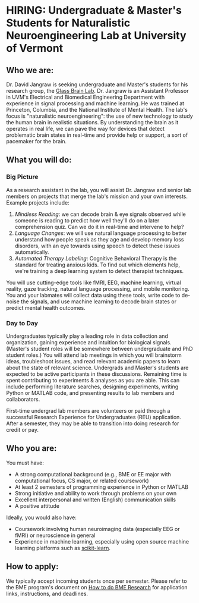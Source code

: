 # HIRING: Undergraduate & Master's Students for Naturalistic Neuroengineering Lab at University of Vermont

## Who we are:

Dr. David Jangraw is seeking undergraduate and Master's students for his research group, the [Glass Brain Lab](https://www.uvm.edu/~brainlab/).
Dr. Jangraw is an Assistant Professor in UVM's Electrical and Biomedical Engineering Department with experience in signal processing and machine learning.
He was trained at Princeton, Columbia, and the National Institute of Mental Health.
The lab's focus is "naturalistic neuroengineering": the use of new technology to study the human brain in realistic situations.
By understanding the brain as it operates in real life, we can pave the way for devices that detect problematic brain states in real-time and provide help or support, a sort of pacemaker for the brain.

## What you will do:

### Big Picture
As a research assistant in the lab, you will assist Dr. Jangraw and senior lab members on projects that merge the lab's mission and your own interests. Example projects include:
1. *Mindless Reading*: we can decode brain & eye signals observed while someone is reading to predict how well they'll do on a later comprehension quiz. Can we do it in real-time and intervene to help?
2. *Language Changes*: we will use natural language processing to better understand how people speak as they age and develop memory loss disorders, with an eye towards using speech to detect these issues automatically. 
3. *Automated Therapy Labeling*: Cognitive Behavioral Therapy is the standard for treating anxious kids. To find out which elements help, we're training a deep learning system to detect therapist techniques.

You will use cutting-edge tools like fMRI, EEG, machine learning, virtual reality, gaze tracking, natural language processing, and mobile monitoring.
You and your labmates will collect data using these tools, write code to de-noise the signals, and use machine learning to decode brain states or predict mental health outcomes.

### Day to Day
Undergraduates typically play a leading role in data collection and organization, gaining experience and intuition for biological signals.
(Master's student roles will be somewhere between undergraduate and PhD student roles.)
You will attend lab meetings in which you will brainstorm ideas, troubleshoot issues, and read relevant academic papers to learn about the state of relevant science.
Undergrads and Master's students are expected to be active participants in these discussions.
Remaining time is spent contributing to experiments & analyses as you are able.
This can include performing literature searches, designing experiments, writing Python or MATLAB code, and presenting results to lab members and collaborators.

First-time undergrad lab members are volunteers or paid through a successful Research Experience for Undergraduates (REU) application. After a semester, they may be able to transition into doing research for credit or pay.

## Who you are:

You must have:
- A strong computational background (e.g., BME or EE major with computational focus, CS major, or related coursework)
- At least 2 semesters of programming experience in Python or MATLAB
- Strong initiative and ability to work through problems on your own
- Excellent interpersonal and written (English) communication skills
- A positive attitude

Ideally, you would also have:
- Coursework involving human neuroimaging data (especially EEG or fMRI) or neuroscience in general
- Experience in machine learning, especially using open source machine learning platforms such as [scikit-learn](https://scikit-learn.org/).

## How to apply:

We typically accept incoming students once per semester. Please refer to the BME program's document on [How to do BME Research](https://uvmoffice.sharepoint.com/:w:/s/EBE/EYRr3CaU1NJCtIS4dKvusRgBRgT5VC98KgnJ6Cn7mbeTOQ?e=LG2ZNk) for application links, instructions, and deadlines.
